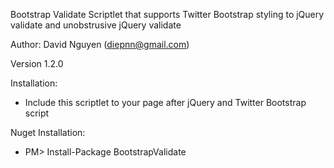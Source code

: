 Bootstrap Validate Scriptlet that supports Twitter Bootstrap styling to 
jQuery validate and unobstrusive jQuery validate

Author: David Nguyen (diepnn@gmail.com)

Version 1.2.0


Installation:
- Include this scriptlet to your page after jQuery and Twitter Bootstrap script

Nuget Installation:
- PM> Install-Package BootstrapValidate